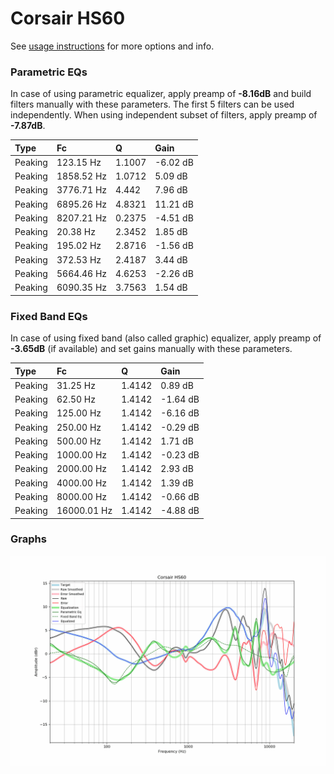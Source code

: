 # Corsair HS60
See [usage instructions](https://github.com/jaakkopasanen/AutoEq#usage) for more options and info.

### Parametric EQs
In case of using parametric equalizer, apply preamp of **-8.16dB** and build filters manually
with these parameters. The first 5 filters can be used independently.
When using independent subset of filters, apply preamp of **-7.87dB**.

| Type    | Fc         |      Q | Gain     |
|:--------|:-----------|:-------|:---------|
| Peaking | 123.15 Hz  | 1.1007 | -6.02 dB |
| Peaking | 1858.52 Hz | 1.0712 | 5.09 dB  |
| Peaking | 3776.71 Hz | 4.442  | 7.96 dB  |
| Peaking | 6895.26 Hz | 4.8321 | 11.21 dB |
| Peaking | 8207.21 Hz | 0.2375 | -4.51 dB |
| Peaking | 20.38 Hz   | 2.3452 | 1.85 dB  |
| Peaking | 195.02 Hz  | 2.8716 | -1.56 dB |
| Peaking | 372.53 Hz  | 2.4187 | 3.44 dB  |
| Peaking | 5664.46 Hz | 4.6253 | -2.26 dB |
| Peaking | 6090.35 Hz | 3.7563 | 1.54 dB  |

### Fixed Band EQs
In case of using fixed band (also called graphic) equalizer, apply preamp of **-3.65dB**
(if available) and set gains manually with these parameters.

| Type    | Fc          |      Q | Gain     |
|:--------|:------------|:-------|:---------|
| Peaking | 31.25 Hz    | 1.4142 | 0.89 dB  |
| Peaking | 62.50 Hz    | 1.4142 | -1.64 dB |
| Peaking | 125.00 Hz   | 1.4142 | -6.16 dB |
| Peaking | 250.00 Hz   | 1.4142 | -0.29 dB |
| Peaking | 500.00 Hz   | 1.4142 | 1.71 dB  |
| Peaking | 1000.00 Hz  | 1.4142 | -0.23 dB |
| Peaking | 2000.00 Hz  | 1.4142 | 2.93 dB  |
| Peaking | 4000.00 Hz  | 1.4142 | 1.39 dB  |
| Peaking | 8000.00 Hz  | 1.4142 | -0.66 dB |
| Peaking | 16000.01 Hz | 1.4142 | -4.88 dB |

### Graphs
![](./Corsair%20HS60.png)